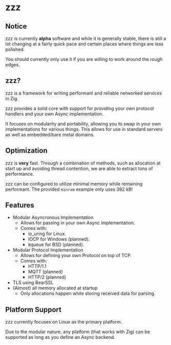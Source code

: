 # zzz

## Notice
zzz is currently **alpha** software and while it is generally stable, there is still a lot changing at a fairly quick pace and certain places where things are less polished.

You should currently only use it if you are willing to work around the rough edges.

## zzz?
zzz is a framework for writing performant and reliable networked services in Zig.

zzz provides a solid core with support for providing your own protocol handlers and your own Async implementation.

It focuses on modularity and portability, allowing you to swap in your own implementations for various things. This allows for use in standard servers as well as embedded/bare metal domains.

## Optimization
zzz is **very** fast. Through a combination of methods, such as allocation at start up and avoiding thread contention, we are able to extract tons of performance.

zzz can be configured to utilize minimal memory while remaining performant. The provided `minram` example only uses 392 kB!

## Features
- Modular Asyncronous Implementation
    - Allows for passing in your own Async implementation.
    - Comes with:
        - io_uring for Linux.
        - IOCP for Windows (planned).
        - kqueue for BSD (planned).
- Modular Protocol Implementation
    - Allows for defining your own Protocol on top of TCP.
    - Comes with:
        - HTTP/1.1
        - MQTT (planned)
        - HTTP/2 (planned)
- TLS using BearSSL
- (Almost) all memory allocated at startup
    - Only allocations happen while storing received data for parsing.


## Platform Support
zzz currently focuses on Linux as the primary platform.

Due to the modular nature, any platform (that works with Zig) can be supported as long as you define an Async backend.


